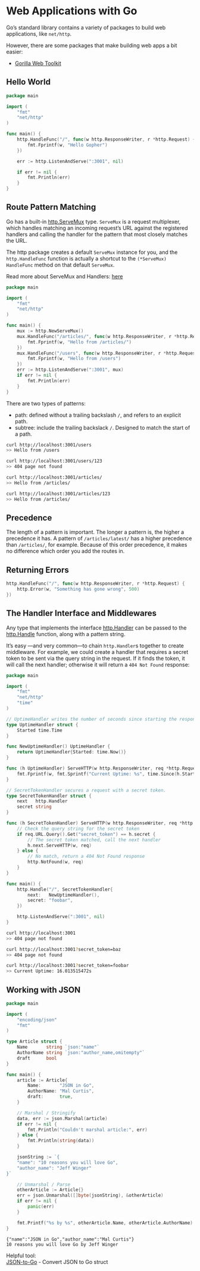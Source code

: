 # Web Applications with Go
Go’s standard library contains a variety of packages to build web applications, like `net/http`.

However, there are some packages that make building web apps a bit easier:
- [Gorilla Web Toolkit](http://www.gorillatoolkit.org/)

## Hello World
```go
package main

import (
	"fmt"
	"net/http"
)

func main() {
	http.HandleFunc("/", func(w http.ResponseWriter, r *http.Request) {
		fmt.Fprintf(w, "Hello Gopher")
	})

	err := http.ListenAndServe(":3001", nil)

	if err != nil {
		fmt.Println(err)
	}
}
```

## Route Pattern Matching
Go has a built-in [http.ServeMux](https://golang.org/pkg/net/http/#ServeMux) type. `ServeMux` is a request multiplexer, which handles matching an incoming request’s URL against the registered handlers and calling the handler for the pattern that most closely matches the URL.

The http package creates a default `ServeMux` instance for you, and the `http.HandleFunc` function is actually a shortcut to the `(*ServeMux) HandleFunc` method on that default `ServeMux`.

Read more about ServeMux and Handlers: [here](https://www.alexedwards.net/blog/a-recap-of-request-handling)

```go
package main

import (
	"fmt"
	"net/http"
)

func main() {
	mux := http.NewServeMux()
	mux.HandleFunc("/articles/", func(w http.ResponseWriter, r *http.Request) {
		fmt.Fprintf(w, "Hello from /articles/")
	})
	mux.HandleFunc("/users", func(w http.ResponseWriter, r *http.Request) {
		fmt.Fprintf(w, "Hello from /users")
	})
	err := http.ListenAndServe(":3001", mux)
	if err != nil {
		fmt.Println(err)
	}
}
```

There are two types of patterns:
- path: defined without a trailing backslash `/`, and refers to an explicit path.
- subtree: include the trailing backslack `/`. Designed to match the start of a path.

```bash
curl http://localhost:3001/users
>> Hello from /users

curl http://localhost:3001/users/123
>> 404 page not found

curl http://localhost:3001/articles/
>> Hello from /articles/

curl http://localhost:3001/articles/123
>> Hello from /articles/
```

## Precedence
The length of a pattern is important. The longer a pattern is, the higher a precedence it has. A pattern of `/articles/latest/` has a higher precedence than `/articles/`, for example. Because of this order precedence, it makes no difference which order you add the routes in.

## Returning Errors
```go
http.HandleFunc("/", func(w http.ResponseWriter, r *http.Request) {
	http.Error(w, "Something has gone wrong", 500)
})
```

## The Handler Interface and Middlewares
Any type that implements the interface [http.Handler](https://golang.org/pkg/net/http/#Handler) can be passed to the [http.Handle](https://golang.org/pkg/net/http/#Handle) function, along with a pattern string.

It’s easy —and very common—to chain `http.Handler`s together to create middleware. For example, we could create a handler that requires a secret token to be sent via the query string in the request. If it finds the token, it will call the next handler; otherwise it will return a `404 Not Found` response:
```go
package main

import (
	"fmt"
	"net/http"
	"time"
)

// UptimeHandler writes the number of seconds since starting the response
type UptimeHandler struct {
	Started time.Time
}

func NewUptimeHandler() UptimeHandler {
	return UptimeHandler{Started: time.Now()}
}

func (h UptimeHandler) ServeHTTP(w http.ResponseWriter, req *http.Request) {
	fmt.Fprintf(w, fmt.Sprintf("Current Uptime: %s", time.Since(h.Started)))
}

// SecretTokenHandler secures a request with a secret token.
type SecretTokenHandler struct {
	next   http.Handler
	secret string
}

func (h SecretTokenHandler) ServeHTTP(w http.ResponseWriter, req *http.Request) {
	// Check the query string for the secret token
	if req.URL.Query().Get("secret_token") == h.secret {
		// The secret token matched, call the next handler
		h.next.ServeHTTP(w, req)
	} else {
		// No match, return a 404 Not Found response
		http.NotFound(w, req)
	}
}

func main() {
	http.Handle("/", SecretTokenHandler{
		next:   NewUptimeHandler(),
		secret: "foobar",
	})

	http.ListenAndServe(":3001", nil)
}
```

```bash
curl http://localhost:3001
>> 404 page not found

curl http://localhost:3001?secret_token=baz
>> 404 page not found

curl http://localhost:3001?secret_token=foobar
>> Current Uptime: 16.013515472s
```

## Working with JSON

```go
package main

import (
	"encoding/json"
	"fmt"
)

type Article struct {
	Name       string `json:"name"`
	AuthorName string `json:"author_name,omitempty"`
	draft      bool
}

func main() {
	article := Article{
		Name:       "JSON in Go",
		AuthorName: "Mal Curtis",
		draft:      true,
	}

	// Marshal / Stringify
	data, err := json.Marshal(article)
	if err != nil {
		fmt.Println("Couldn't marshal article:", err)
	} else {
		fmt.Println(string(data))
	}

	jsonString := `{
	"name": "10 reasons you will love Go",
	"author_name": "Jeff Winger"
}`

	// Unmarshal / Parse
	otherArticle := Article{}
	err = json.Unmarshal([]byte(jsonString), &otherArticle)
	if err != nil {
		panic(err)
	}

	fmt.Printf("%s by %s", otherArticle.Name, otherArticle.AuthorName)
}
```

```
{"name":"JSON in Go","author_name":"Mal Curtis"}
10 reasons you will love Go by Jeff Winger
```

Helpful tool:  
[JSON-to-Go](https://mholt.github.io/json-to-go/) - Convert JSON to Go struct
